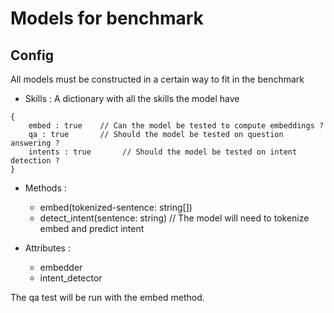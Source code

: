 # Models for benchmark

## Config

All models must be constructed in a certain way to fit in the benchmark

- Skills : A dictionary with all the skills the model have

```
{
    embed : true    // Can the model be tested to compute embeddings ?
    qa : true       // Should the model be tested on question answering ?
    intents : true       // Should the model be tested on intent detection ?
}
```

- Methods :

  - embed(tokenized-sentence: string[])
  - detect_intent(sentence: string) // The model will need to tokenize embed and predict intent

- Attributes :
  - embedder
  - intent_detector

The qa test will be run with the embed method.
